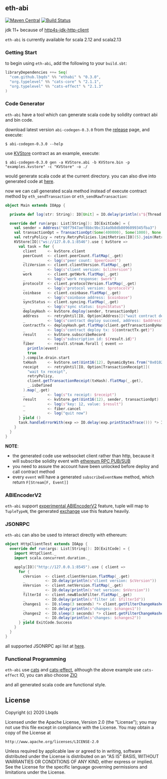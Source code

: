 ## eth-abi

[![Maven Central](https://maven-badges.herokuapp.com/maven-central/com.github.lbqds/ethabi_2.13/badge.svg)](https://search.maven.org/artifact/com.github.lbqds/ethabi_2.13/0.3.0/jar)
[![Build Status](https://travis-ci.com/Lbqds/eth-abi.svg?token=iUBC3d9KBxXjFrs9989Y&branch=master)](https://travis-ci.com/Lbqds/eth-abi)

jdk 11+ because of [http4s-jdk-http-client](https://github.com/http4s/http4s-jdk-http-client)

`eth-abi` is currently available for scala 2.12 and scala2.13

### Getting Start

to begin using `eth-abi`, add the following to your `build.sbt`:

```scala
libraryDependencies ++= Seq(
  "com.github.lbqds" %% "ethabi" % "0.3.0",
  "org.typelevel" %% "cats-core" % "2.1.1",
  "org.typelevel" %% "cats-effect" % "2.1.3"
)
```

### Code Generator 

`eth-abi` have a tool which can generate scala code by solidity contract abi and bin code.

download latest version `abi-codegen-0.3.0` from the [release](https://github.com/Lbqds/eth-abi/releases) page, and execute:

```shell
$ abi-codegen-0.3.0 --help
```

use [KVStore](https://github.com/Lbqds/eth-abi/blob/master/examples/src/main/resources/KVStore.abi) contract as an example, execute:

```shell
$ abi-codegen-0.3.0 gen -a KVStore.abi -b KVStore.bin -p "examples.kvstore" -c "KVStore" -o ./
```

would generate scala code at the current directory. you can also dive into generated code at [here](https://github.com/Lbqds/eth-abi/blob/master/examples/src/main/scala/examples/kvstore/KVStore.scala).

now we can call generated scala method instead of execute contract method by `eth_sendTransaction` or `eth_sendRawTransaction`:

```scala
object Main extends IOApp {

  private def log(str: String): IO[Unit] = IO.delay(println(s"${Thread.currentThread.getName}, $str"))

  override def run(args: List[String]): IO[ExitCode] = {
    val sender = Address("60f7947aef8bbc9bc314a9b8db8096099345fba3")
    val transactionOpt = TransactionOpt(Some(400000), Some(1000), None, None)
    val retryPolicy = retry.RetryPolicies.limitRetries[IO](5).join(RetryPolicies.constantDelay[IO](5 seconds))
    KVStore[IO]("ws://127.0.0.1:8546").use { kvStore =>
      val task = for {
        client     <- kvStore.client
        peerCount  <- client.peerCount.flatMap(_.get)
        _          <- log(s"peer count: $peerCount")
        cliVersion <- client.clientVersion.flatMap(_.get)
        _          <- log(s"client version: $cliVersion")
        work       <- client.getWork.flatMap(_.get)
        _          <- log(s"work response: $work")
        protocolV  <- client.protocolVersion.flatMap(_.get)
        _          <- log(s"protocol version: $protocolV")
        coinbase   <- client.coinbase.flatMap(_.get)
        _          <- log(s"coinbase address: $coinbase")
        syncStatus <- client.syncing.flatMap(_.get)
        _          <- log(s"sync status: $syncStatus")
        deployHash <- kvStore.deploy(sender, transactionOpt)
        address    <- retryUntil[IO, Option[Address]]("wait contract deployed", retryPolicy, kvStore.address, _.isDefined).map(_.get)
        _          <- log(s"contract deploy succeed, address: $address")
        contractTx <- deployHash.get.flatMap(client.getTransactionByHash).flatMap(_.get)
        _          <- log(s"contract deploy tx: ${contractTx.get}")
        result     <- kvStore.subscribeRecord
        _          <- log(s"subscription id: ${result.id}")
        fiber      <- result.stream.forall { event =>
          println(event)
          true
        }.compile.drain.start
        txHash     <- kvStore.set(Uint16(12), DynamicBytes.from("0x010203040506070809"), sender, transactionOpt).flatMap(_.get)
        receipt    <- retryUntil[IO, Option[TransactionReceipt]](
          "wait tx receipt",
          retryPolicy,
          client.getTransactionReceipt(txHash).flatMap(_.get),
          _.isDefined
        ).map(_.get)
        _          <- log(s"tx receipt: $receipt")
        result     <- kvStore.get(Uint16(12), sender, transactionOpt)
        _          <- log(s"key: 12, value: $result")
        _          <- fiber.cancel
        _          <- log("quit now")
      } yield ()
      task.handleErrorWith(exp => IO.delay(exp.printStackTrace())) *> IO.delay(ExitCode.Success)
    }
  }
}
```

**NOTE**:

* the generated code use websocket client rather than http, because it will subscribe solidity event with [ethereum RPC PUB/SUB](https://github.com/ethereum/go-ethereum/wiki/RPC-PUB-SUB)
* you need to assure the account have been unlocked before deploy and call contract method
* every `event` will have a generated `subscribeEventName` method, which return `F[Stream[F, Event]]`

### ABIEncoderV2

`eth-abi` support [experimental ABIEncoderV2](https://solidity.readthedocs.io/en/latest/abi-spec.html#handling-tuple-types) feature, 
tuple will map to `TupleTypeN`, the generated [exchange](https://github.com/Lbqds/eth-abi/blob/master/examples/src/main/scala/examples/exchange/Exchange.scala) 
use this feature heavily.

### JSONRPC

`eth-abi` can also be used to interact directly with ethereum:

```scala
object HttpClientTest extends IOApp {
  override def run(args: List[String]): IO[ExitCode] = {
    import HttpClient._
    import scala.concurrent.duration._

    apply[IO]("http://127.0.0.1:8545").use { client =>
      for {
        cVersion  <- client.clientVersion.flatMap(_.get)
        _         <- IO.delay(println(s"client version: $cVersion"))
        nVersion  <- client.netVersion.flatMap(_.get)
        _         <- IO.delay(println(s"net version: $nVersion"))
        filterId  <- client.newBlockFilter.flatMap(_.get)
        _         <- IO.delay(println(s"filter id: $filterId"))
        changes1  <- IO.sleep(3 seconds) *> client.getFilterChangeHashes(filterId).flatMap(_.get)
        _         <- IO.delay(println(s"changes: $changes1"))
        changes2  <- IO.sleep(3 seconds) *> client.getFilterChangeHashes(filterId).flatMap(_.get)
        _         <- IO.delay(println(s"changes: $changes2"))
      } yield ExitCode.Success
    }
  }
}
```

all supported JSONRPC api list at [here](https://github.com/Lbqds/eth-abi/blob/master/ethabi/src/main/scala/ethabi/protocol/Client.scala).

### Functional Programming

`eth-abi` use [cats](https://github.com/typelevel/cats) and [cats-effect](https://github.com/typelevel/cats-effect), 
although the above example use `cats-effect` IO, you can also choose [ZIO](https://github.com/zio/zio)

and all generated scala code are functional style.

## License

Copyright (c) 2020 Lbqds

Licensed under the Apache License, Version 2.0 (the "License");
you may not use this file except in compliance with the License.
You may obtain a copy of the License at

    http://www.apache.org/licenses/LICENSE-2.0

Unless required by applicable law or agreed to in writing, software
distributed under the License is distributed on an "AS IS" BASIS,
WITHOUT WARRANTIES OR CONDITIONS OF ANY KIND, either express or implied.
See the License for the specific language governing permissions and
limitations under the License.

